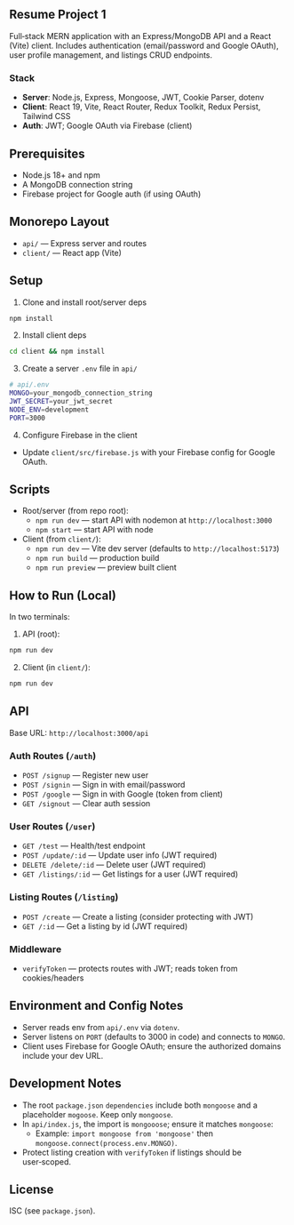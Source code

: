 ## Resume Project 1

Full‑stack MERN application with an Express/MongoDB API and a React (Vite) client. Includes authentication (email/password and Google OAuth), user profile management, and listings CRUD endpoints.

### Stack
- **Server**: Node.js, Express, Mongoose, JWT, Cookie Parser, dotenv
- **Client**: React 19, Vite, React Router, Redux Toolkit, Redux Persist, Tailwind CSS
- **Auth**: JWT; Google OAuth via Firebase (client)

## Prerequisites
- Node.js 18+ and npm
- A MongoDB connection string
- Firebase project for Google auth (if using OAuth)

## Monorepo Layout
- `api/` — Express server and routes
- `client/` — React app (Vite)

## Setup
1) Clone and install root/server deps
```bash
npm install
```

2) Install client deps
```bash
cd client && npm install
```

3) Create a server `.env` file in `api/`
```bash
# api/.env
MONGO=your_mongodb_connection_string
JWT_SECRET=your_jwt_secret
NODE_ENV=development
PORT=3000
```

4) Configure Firebase in the client
- Update `client/src/firebase.js` with your Firebase config for Google OAuth.

## Scripts
- Root/server (from repo root):
  - `npm run dev` — start API with nodemon at `http://localhost:3000`
  - `npm start` — start API with node
- Client (from `client/`):
  - `npm run dev` — Vite dev server (defaults to `http://localhost:5173`)
  - `npm run build` — production build
  - `npm run preview` — preview built client

## How to Run (Local)
In two terminals:
1) API (root):
```bash
npm run dev
```
2) Client (in `client/`):
```bash
npm run dev
```

## API
Base URL: `http://localhost:3000/api`

### Auth Routes (`/auth`)
- `POST /signup` — Register new user
- `POST /signin` — Sign in with email/password
- `POST /google` — Sign in with Google (token from client)
- `GET /signout` — Clear auth session

### User Routes (`/user`)
- `GET /test` — Health/test endpoint
- `POST /update/:id` — Update user info (JWT required)
- `DELETE /delete/:id` — Delete user (JWT required)
- `GET /listings/:id` — Get listings for a user (JWT required)

### Listing Routes (`/listing`)
- `POST /create` — Create a listing (consider protecting with JWT)
- `GET /:id` — Get a listing by id (JWT required)

### Middleware
- `verifyToken` — protects routes with JWT; reads token from cookies/headers

## Environment and Config Notes
- Server reads env from `api/.env` via `dotenv`.
- Server listens on `PORT` (defaults to 3000 in code) and connects to `MONGO`.
- Client uses Firebase for Google OAuth; ensure the authorized domains include your dev URL.

## Development Notes
- The root `package.json` `dependencies` include both `mongoose` and a placeholder `mogoose`. Keep only `mongoose`.
- In `api/index.js`, the import is `mongooose`; ensure it matches `mongoose`:
  - Example: `import mongoose from 'mongoose'` then `mongoose.connect(process.env.MONGO)`.
- Protect listing creation with `verifyToken` if listings should be user‑scoped.

## License
ISC (see `package.json`).


